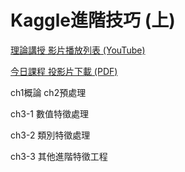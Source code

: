 #  Kaggle進階技巧 \(上\)

[理論講授 影片播放列表 \(YouTube\)](https://www.youtube.com/playlist?list=PL1f_B9coMEeDtAPmOMeqU4AQ70FywR1lP)

[今日課程 投影片下載 \(PDF\)](https://drive.google.com/file/d/1BdWY3e8vt3esk5Qn9yr6z_nJX6pn8hCI/view)

ch1概論 ch2預處理

ch3-1 數值特徵處理

ch3-2 類別特徵處理

ch3-3 其他進階特徵工程

